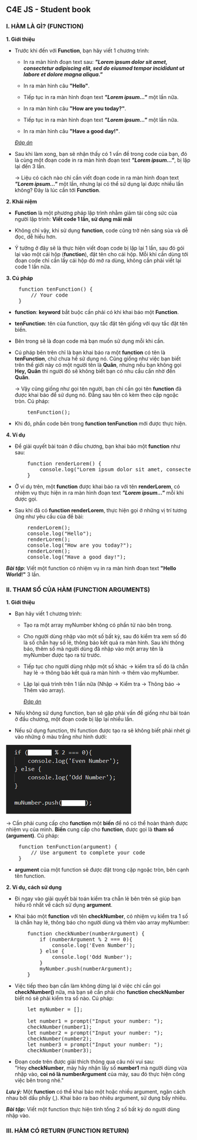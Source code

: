 ## C4E JS - Student book

### I. HÀM LÀ GÌ? (FUNCTION)
**1. Giới thiệu**
-   Trước khi đến với **Function**, bạn hãy viết 1 chương trình:
    -   In ra màn hình đoạn text sau: ***"Lorem ipsum dolor sit amet, consectetur adipiscing elit, sed do eiusmod tempor incididunt ut labore et dolore magna aliqua."***

    -   In ra màn hình câu **"Hello"**.

    -   Tiếp tục in ra màn hình đoạn text ***"Lorem ipsum..."*** một lần nữa.

    -   In ra màn hình câu **"How are you today?"**.

    -   Tiếp tục in ra màn hình đoạn text ***"Lorem ipsum..."*** một lần nữa.

    -   In ra màn hình câu **"Have a good day!"**.

    *[Đáp án](result-2.md)*

-   Sau khi làm xong, bạn sẽ nhận thấy có 1 vấn đề trong code của bạn, đó là cùng một đoạn code in ra màn hình đoạn text ***"Lorem ipsum..."***, bị lặp lại đến 3 lần.


    &rarr; Liệu có cách nào chỉ cần viết đoạn code in ra màn hình đoạn text ***"Lorem ipsum..."*** một lần, nhưng lại có thể sử dụng lại được nhiều lần không? Đây là lúc cần tới **Function**.

**2. Khái niệm**

-   **Function** là một phương pháp lập trình nhằm giảm tải công sức của người lập trình: **Viết code 1 lần, sử dụng mãi mãi**

-   Không chỉ vậy, khi sử dụng **function**, code cũng trở nên sáng sủa và dễ đọc, dễ hiểu hơn.

-   Ý tưởng ở đây sẽ là thực hiện viết đoạn code bị lặp lại 1 lần, sau đó gói lại vào một cái hộp (**function**), đặt tên cho cái hộp. Mỗi khi cần dùng tới đoạn code chỉ cần lấy cái hộp đó mở ra dùng, không cần phải viết lại code 1 lần nữa.


**3. Cú pháp**

<pre>
    function tenFunction() {
        // Your code
    }
</pre>

-   **function**: **keyword** bắt buộc cần phải có khi khai báo một **Function**.

-   **tenFunction**: tên của function, quy tắc đặt tên giống với quy tắc đặt tên biến.

-   Bên trong sẽ là đoạn code mà bạn muốn sử dụng mỗi khi cần.

-   Cú pháp bên trên chỉ là bạn khai báo ra một **function** có tên là **tenFunction**, chứ chưa hề sử dụng nó. Cũng giống như việc bạn biết trên thế giới này có một người tên là **Quân**, nhưng nếu bạn không gọi **Hey, Quân** thì người đó sẽ không biết bạn có nhu cầu cần nhờ đến **Quân**.

    &rarr; Vậy cũng giống như gọi tên người, bạn chỉ cần gọi tên **function** đã được khai báo để sử dụng nó. Đằng sau tên có kèm theo cặp ngoặc tròn. Cú pháp:

    <pre>
        tenFunction();
    </pre>
-   Khi đó, phần code bên trong **function tenFunction** mới được thực hiện.

**4. Ví dụ**

-   Để giải quyết bài toán ở đầu chương, bạn khai báo một **function** như sau:
    <pre>
        function renderLorem() {
            console.log("Lorem ipsum dolor sit amet, consectetur adipiscing elit, sed do eiusmod tempor incididunt ut labore et dolore magna aliqua.");
        }
    </pre>

-   Ở ví dụ trên, một **function** được khai báo ra với tên **renderLorem**, có nhiệm vụ thực hiện in ra màn hình đoạn text ***"Lorem ipsum..."*** mỗi khi được gọi.

-   Sau khi đã có **function renderLorem**, thực hiện gọi ở những vị trí tương ứng như yêu cầu của đề bài:

    <pre>
        renderLorem();
        console.log("Hello");
        renderLorem();
        console.log("How are you today?");
        renderLorem();
        console.log("Have a good day!");
    </pre>

***Bài tập***: Viết một function có nhiệm vụ in ra màn hình đoạn text **"Hello World!"** 3 lần.

### II. THAM SỐ CỦA HÀM (FUNCTION ARGUMENTS)

**1. Giới thiệu**
-   Bạn hãy viết 1 chương trình:

    -   Tạo ra một array myNumber không có phần tử nào bên trong.

    -   Cho người dùng nhập vào một số bất kỳ, sau đó kiểm tra xem số đó là số chẵn hay số lẻ, thông báo kết quả ra màn hình. Sau khi thông báo, thêm số mà người dùng đã nhập vào một array tên là myNumber được tạo ra từ trước. 

    -   Tiếp tục cho người dùng nhập một số khác &rarr; kiểm tra số đó là chẵn hay lẻ &rarr; thông báo kết quả ra màn hình &rarr; thêm vào myNumber.


    -   Lặp lại quá trình trên 1 lần nữa (Nhập &rarr; Kiểm tra &rarr; Thông báo &rarr; Thêm vào array).

        *[Đáp án](result-1.md)*

-   Nếu không sử dụng function, bạn sẽ gặp phải vấn đề giống như bài toán ở đầu chương, một đoạn code bị lặp lại nhiều lần.

-   Nếu sử dụng function, thì function được tạo ra sẽ không biết phải nhét gì vào những ô màu trắng như hình dưới:

![Function-Img](../images/function/function_img_1.png) 

&rarr; Cần phải cung cấp cho **function** một **biến** để nó có thể hoàn thành được nhiệm vụ của mình. **Biến** cung cấp cho **function**, được gọi là **tham số (argument)**. Cú pháp:  

<pre>
    function tenFunction(argument) {
        // Use argument to complete your code
    }
</pre>

-   **argument** của một function sẽ được đặt trong cặp ngoặc tròn, bên cạnh tên function.

**2. Ví dụ, cách sử dụng**

-   Đi ngay vào giải quyết bài toán kiểm tra chẵn lẻ bên trên sẽ giúp bạn hiểu rõ nhất về cách sử dụng **argument**.

-   Khai báo một **function** với tên **checkNumber**, có nhiệm vụ kiểm tra 1 số là chẵn hay lẻ, thông báo cho người dùng và thêm vào array myNumber:
    <pre>
        function checkNumber(numberArgument) {
            if (numberArgument % 2 === 0){
                console.log('Even Number');
            } else {
                console.log('Odd Number');
            }
            myNumber.push(numberArgument);
        }
    </pre>

-   Việc tiếp theo bạn cần làm không dừng lại ở việc chỉ cần gọi **checkNumber()** nữa, mà bạn sẽ cần phải cho **function checkNumber** biết nó sẽ phải kiểm tra số nào. Cú pháp:
    <pre>
        let myNumber = [];

        let number1 = prompt("Input your number: ");
        checkNumber(number1);
        let number2 = prompt("Input your number: ");
        checkNumber(number2);
        let number3 = prompt("Input your number: ");
        checkNumber(number3);
    </pre>

-   Đoạn code trên được giải thích thông qua câu nói vui sau:  
    "Hey **checkNumber**, mày hãy nhận lấy số **number1** mà người dùng vừa nhập vào, **coi nó là numberArgument** của mày, sau đó thực hiện công việc bên trong nhé."

***Lưu ý:*** Một **function** có thể khai báo một hoặc nhiều argument, ngăn cách nhau bởi dấu phẩy (,). Khai báo ra bao nhiêu argument, sử dụng bấy nhiêu.

***Bài tập:*** Viết một function thực hiện tính tổng 2 số bất kỳ do người dùng nhập vào.

### III. HÀM CÓ RETURN (FUNCTION RETURN)
